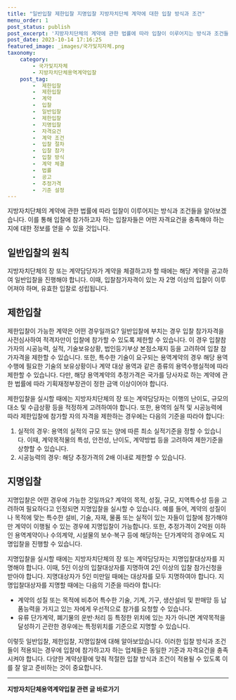 ```yaml
---
title: "일반입찰 제한입찰 지명입찰 지방자치단체 계약에 대한 입찰 방식과 조건"
menu_order: 1
post_status: publish
post_excerpt: '지방자치단체의 계약에 관한 법률에 따라 입찰이 이루어지는 방식과 조건들을 알아보겠습니다. 이를 통해 입찰에 참가하고자 하는 입찰자들은 어떤 자격요건을 충족해야 하는지에 대한 정보를 얻을 수 있을 것입니다.'
post_date: 2023-10-14 17:16:25
featured_image: _images/국가및지자체.png
taxonomy:
    category:
        - 국가및지자체
        - 지방자치단체용역계약입찰
    post_tag:
        -  제한입찰
        -  제한입찰
        -  계약
        -  입찰
        -  일반입찰
        -  제한입찰
        -  지명입찰
        -  자격요건
        -  계약 조건
        -  입찰 절차
        -  입찰 참가
        -  입찰 방식
        -  계약 체결
        -  법률
        -  공고
        -  추정가격
        -  기준 설정
---
```



지방자치단체의 계약에 관한 법률에 따라 입찰이 이루어지는 방식과 조건들을 알아보겠습니다. 이를 통해 입찰에 참가하고자 하는 입찰자들은 어떤 자격요건을 충족해야 하는지에 대한 정보를 얻을 수 있을 것입니다.

## 일반입찰의 원칙

지방자치단체의 장 또는 계약담당자가 계약을 체결하고자 할 때에는 해당 계약을 공고하여 일반입찰을 진행해야 합니다. 이때, 입찰참가자격이 있는 자 2명 이상의 입찰이 이루어져야 하며, 유효한 입찰로 성립됩니다.

## 제한입찰

제한입찰이 가능한 계약은 어떤 경우일까요? 일반입찰에 부치는 경우 입찰 참가자격을 사전심사하여 적격자만이 입찰에 참가할 수 있도록 제한할 수 있습니다. 이 경우 입찰참가자의 시공능력, 실적, 기술보유상황, 법인등기부상 본점소재지 등을 고려하여 입찰 참가자격을 제한할 수 있습니다. 또한, 특수한 기술이 요구되는 용역계약의 경우 해당 용역수행에 필요한 기술의 보유상황이나 계약 대상 용역과 같은 종류의 용역수행실적에 따라 제한할 수 있습니다. 다만, 해당 용역계약의 추정가격은 국가를 당사자로 하는 계약에 관한 법률에 따라 기획재정부장관이 정한 금액 이상이어야 합니다.

제한입찰을 실시할 때에는 지방자치단체의 장 또는 계약담당자는 이행의 난이도, 규모의 대소 및 수급상황 등을 적정하게 고려하여야 합니다. 또한, 용역의 실적 및 시공능력에 따라 제한입찰에 참가할 자의 자격을 제한하는 경우에는 다음의 기준을 따라야 합니다:
1. 실적의 경우: 용역의 실적의 규모 또는 양에 따른 최소 실적기준을 정할 수 있습니다. 이때, 계약목적물의 특성, 안전성, 난이도, 계약방법 등을 고려하여 제한기준을 상향할 수 있습니다.
2. 시공능력의 경우: 해당 추정가격의 2배 이내로 제한할 수 있습니다.

## 지명입찰

지명입찰은 어떤 경우에 가능한 것일까요? 계약의 목적, 성질, 규모, 지역특수성 등을 고려하여 필요하다고 인정되면 지명입찰을 실시할 수 있습니다. 예를 들어, 계약의 성질이나 목적에 맞는 특수한 설비, 기술, 자재, 물품 또는 실적이 있는 자들이 입찰에 참가해야만 계약이 이행될 수 있는 경우에 지명입찰이 가능합니다. 또한, 추정가격이 2억원 이하인 용역계약이나 수의계약, 시설물의 보수·복구 등에 해당하는 단가계약의 경우에도 지명입찰을 진행할 수 있습니다.

지명입찰을 실시할 때에는 지방자치단체의 장 또는 계약담당자는 지명입찰대상자를 지명해야 합니다. 이때, 5인 이상의 입찰대상자를 지명하여 2인 이상의 입찰 참가신청을 받아야 합니다. 지명대상자가 5인 미만일 때에는 대상자를 모두 지명하여야 합니다. 지명입찰대상자를 지명할 때에는 다음의 기준을 따라야 합니다:
- 계약의 성질 또는 목적에 비추어 특수한 기술, 기계, 기구, 생산설비 및 판매망 등 납품능력을 가지고 있는 자에게 우선적으로 참가를 요청할 수 있습니다.
- 유류 단가계약, 폐기물의 운반·처리 등 특정한 위치에 있는 자가 아니면 계약목적을 달성하기 곤란한 경우에는 특정위치를 기준으로 지명할 수 있습니다.

이렇듯 일반입찰, 제한입찰, 지명입찰에 대해 알아보았습니다. 이러한 입찰 방식과 조건들이 적용되는 경우에 입찰에 참가하고자 하는 업체들은 동일한 기준과 자격요건을 충족시켜야 합니다. 다양한 계약상황에 맞춰 적절한 입찰 방식과 조건이 적용될 수 있도록 이를 잘 알고 준비하는 것이 중요합니다.
<!-- wp:separator -->
<hr class="wp-block-separator has-alpha-channel-opacity"/>
<!-- /wp:separator -->

<!-- wp:group {"backgroundColor":"base","layout":{"type":"constrained"}} -->
<div class="wp-block-group has-base-background-color has-background"><!-- wp:paragraph {"align":"center","fontSize":"medium"} -->
<p class="has-text-align-center has-large-font-size"><strong>지방자치단체용역계약입찰 관련 글 바로가기</strong></p>
<!-- /wp:paragraph -->


<!-- wp:latest-posts {"categories":[{"id":7150,"count":19,"description":"","link":"https://uknowlaw.com/category/%ec%a7%80%eb%b0%a9%ec%9e%90%ec%b9%98%eb%8b%a8%ec%b2%b4%ec%9a%a9%ec%97%ad%ea%b3%84%ec%95%bd%ec%9e%85%ec%b0%b0/","name":"지방자치단체용역계약입찰","slug":"지방자치단체용역계약입찰","taxonomy":"category","parent":0,"meta":[],"_links":{"self":[{"href":"https://uknowlaw.com/wp-json/wp/v2/categories/7150"}],"collection":[{"href":"https://uknowlaw.com/wp-json/wp/v2/categories"}],"about":[{"href":"https://uknowlaw.com/wp-json/wp/v2/taxonomies/category"}],"wp:post_type":[{"href":"https://uknowlaw.com/wp-json/wp/v2/posts?categories=7150"}],"curies":[{"name":"wp","href":"https://api.w.org/{rel}","templated":true}]}}],"postsToShow":100,"excerptLength":28,"postLayout":"grid","columns":2,"featuredImageAlign":"left","featuredImageSizeSlug":"large","fontSize":18px} /--></div>
<!-- /wp:group -->